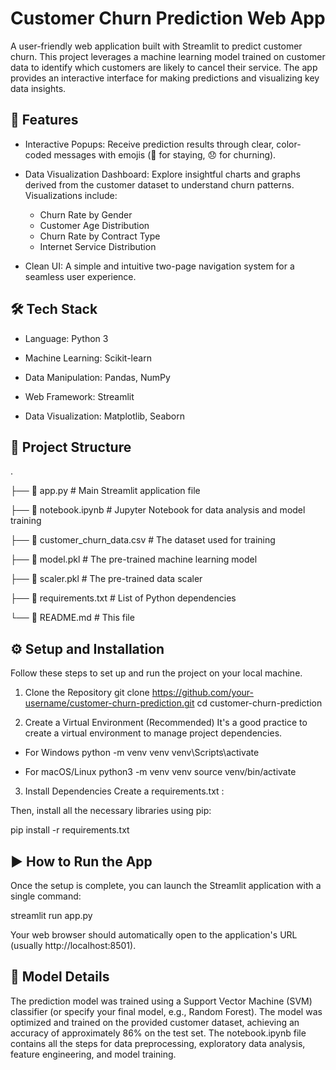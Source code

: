 # **Customer Churn Prediction Web App**


A user-friendly web application built with Streamlit to predict customer churn. This project leverages a machine learning model trained on customer data to identify which customers are likely to cancel their service. The app provides an interactive interface for making predictions and visualizing key data insights.

## 🚀 Features
* Interactive Popups: Receive prediction results through clear, color-coded messages with emojis (🎉 for staying, 😞 for churning).

* Data Visualization Dashboard: Explore insightful charts and graphs derived from the customer dataset to understand churn patterns. Visualizations include:
  - Churn Rate by Gender
  - Customer Age Distribution
  - Churn Rate by Contract Type
  - Internet Service Distribution

* Clean UI: A simple and intuitive two-page navigation system for a seamless user experience.

## 🛠️ Tech Stack
* Language: Python 3

* Machine Learning: Scikit-learn

* Data Manipulation: Pandas, NumPy

* Web Framework: Streamlit

* Data Visualization: Matplotlib, Seaborn

## 📂 Project Structure
.

├── 📄 app.py                   # Main Streamlit application file

├── 📄 notebook.ipynb            # Jupyter Notebook for data analysis and model training

├── 📄 customer_churn_data.csv   # The dataset used for training

├── 📄 model.pkl                 # The pre-trained machine learning model

├── 📄 scaler.pkl                # The pre-trained data scaler

├── 📄 requirements.txt          # List of Python dependencies

└── 📄 README.md                 # This file

## ⚙️ Setup and Installation
Follow these steps to set up and run the project on your local machine.

1. Clone the Repository
git clone https://github.com/your-username/customer-churn-prediction.git
cd customer-churn-prediction

2. Create a Virtual Environment (Recommended)
It's a good practice to create a virtual environment to manage project dependencies.

- For Windows
python -m venv venv
venv\Scripts\activate

- For macOS/Linux
python3 -m venv venv
source venv/bin/activate

3. Install Dependencies
Create a requirements.txt :

Then, install all the necessary libraries using pip:

pip install -r requirements.txt

## ▶️ How to Run the App
Once the setup is complete, you can launch the Streamlit application with a single command:

streamlit run app.py

Your web browser should automatically open to the application's URL (usually http://localhost:8501).

## 🧠 Model Details
The prediction model was trained using a Support Vector Machine (SVM) classifier (or specify your final model, e.g., Random Forest). The model was optimized and trained on the provided customer dataset, achieving an accuracy of approximately 86% on the test set. The notebook.ipynb file contains all the steps for data preprocessing, exploratory data analysis, feature engineering, and model training.
